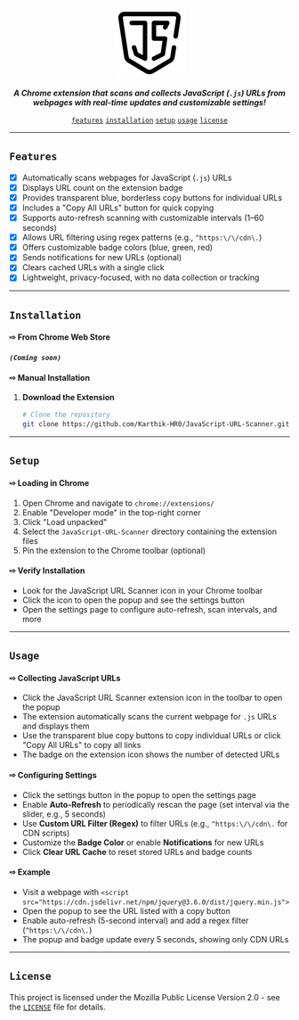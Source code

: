 
<div align="center">
  <img src="https://github.com/Karthik-HR0/JavaScript-URL-Scanner/blob/main/images/icon128.png" alt="JavaScript URL Scanner" /> 
</div>  

<div align="center">  

<p>  
  
  **_A Chrome extension that scans and collects JavaScript (`.js`) URLs from webpages with real-time updates and customizable settings!_**  


</p>  

<div>
    
  <a href="#features">`features`</a>
  <a href="#installation">`installation`</a>
  <a href="#setup">`setup`</a>
  <a href="#usage">`usage`</a>
  <a href="#license">`license`</a>
  
</div>
</div>  

---

## **`Features`**  

- [x] Automatically scans webpages for JavaScript (`.js`) URLs  
- [x] Displays URL count on the extension badge  
- [x] Provides transparent blue, borderless copy buttons for individual URLs  
- [x] Includes a "Copy All URLs" button for quick copying  
- [x] Supports auto-refresh scanning with customizable intervals (1–60 seconds)  
- [x] Allows URL filtering using regex patterns (e.g., `^https:\/\/cdn\.`)  
- [x] Offers customizable badge colors (blue, green, red)  
- [x] Sends notifications for new URLs (optional)  
- [x] Clears cached URLs with a single click  
- [x] Lightweight, privacy-focused, with no data collection or tracking  

---

## **`Installation`**  

#### ⇨ **From Chrome Web Store**  
  **_`(Coming soon)`_**  

#### ⇨ **Manual Installation**  

1. **Download the Extension**  
   ```bash
   # Clone the repository  
   git clone https://github.com/Karthik-HR0/JavaScript-URL-Scanner.git
   ```

---

## **`Setup`**  

#### ⇨ **Loading in Chrome**  

1. Open Chrome and navigate to `chrome://extensions/`  
2. Enable "Developer mode" in the top-right corner  
3. Click "Load unpacked"  
4. Select the `JavaScript-URL-Scanner` directory containing the extension files  
5. Pin the extension to the Chrome toolbar (optional)  

#### ⇨ **Verify Installation**  
- Look for the JavaScript URL Scanner icon in your Chrome toolbar  
- Click the icon to open the popup and see the settings button  
- Open the settings page to configure auto-refresh, scan intervals, and more  

---

## **`Usage`**  

#### ⇨ **Collecting JavaScript URLs**  
- Click the JavaScript URL Scanner extension icon in the toolbar to open the popup  
- The extension automatically scans the current webpage for `.js` URLs and displays them  
- Use the transparent blue copy buttons to copy individual URLs or click "Copy All URLs" to copy all links  
- The badge on the extension icon shows the number of detected URLs  

#### ⇨ **Configuring Settings**  
- Click the settings button in the popup to open the settings page  
- Enable **Auto-Refresh** to periodically rescan the page (set interval via the slider, e.g., 5 seconds)  
- Use **Custom URL Filter (Regex)** to filter URLs (e.g., `^https:\/\/cdn\.` for CDN scripts)  
- Customize the **Badge Color** or enable **Notifications** for new URLs  
- Click **Clear URL Cache** to reset stored URLs and badge counts  

#### ⇨ **Example**  
- Visit a webpage with `<script src="https://cdn.jsdelivr.net/npm/jquery@3.6.0/dist/jquery.min.js">`  
- Open the popup to see the URL listed with a copy button  
- Enable auto-refresh (5-second interval) and add a regex filter (`^https:\/\/cdn\.`)  
- The popup and badge update every 5 seconds, showing only CDN URLs  

---

## **`License`**  

This project is licensed under the Mozilla Public License Version 2.0 - see the [`LICENSE`](https://github.com/Karthik-HR0/JavaScript-URL-Scanner/blob/main/LICENSE) file for details.


